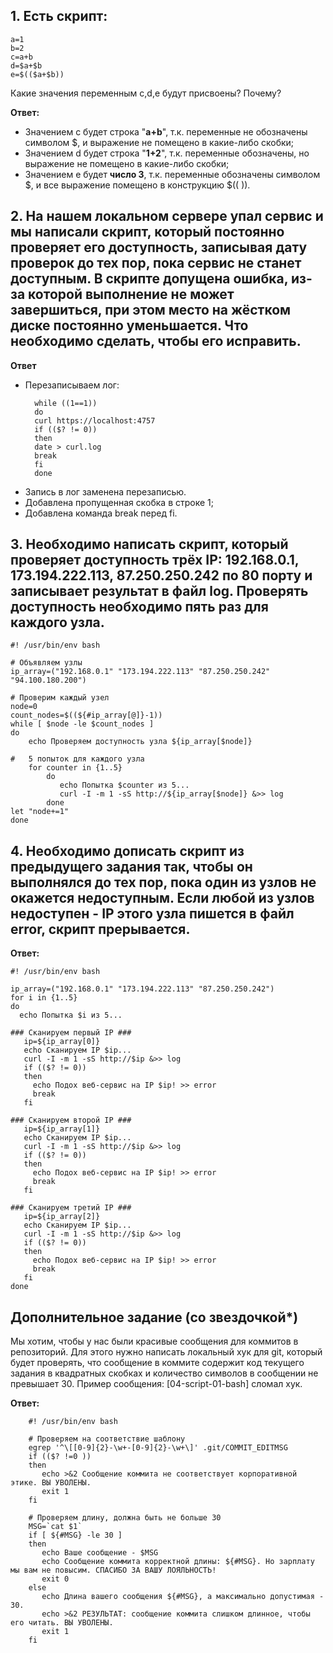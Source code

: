 ## 1. Есть скрипт:

    a=1
    b=2
    c=a+b
    d=$a+$b
    e=$(($a+$b)) 
Какие значения переменным c,d,e будут присвоены? Почему?

**Ответ:**  
- Значением c будет строка "**a+b**", т.к. переменные не обозначены символом $, и выражение не помещено в какие-либо скобки;   
- Значением d будет строка "**1+2**", т.к. переменные обозначены, но выражение не помещено в какие-либо скобки;   
- Значением e будет **число 3**, т.к. переменные обозначены символом $, и все выражение помещено в конструкцию $(( )).     

## 2. На нашем локальном сервере упал сервис и мы написали скрипт, который постоянно проверяет его доступность, записывая дату проверок до тех пор, пока сервис не станет доступным. В скрипте допущена ошибка, из-за которой выполнение не может завершиться, при этом место на жёстком диске постоянно уменьшается. Что необходимо сделать, чтобы его исправить.

**Ответ**  
* Перезаписываем лог:

        while ((1==1))
        do
        curl https://localhost:4757
        if (($? != 0))
        then
        date > curl.log
        break
        fi
        done

- Запись в лог заменена перезаписью.
- Добавлена пропущенная скобка в строке 1;  
- Добавлена команда break перед fi.   


## 3. Необходимо написать скрипт, который проверяет доступность трёх IP: 192.168.0.1, 173.194.222.113, 87.250.250.242 по 80 порту и записывает результат в файл log. Проверять доступность необходимо пять раз для каждого узла.  

    #! /usr/bin/env bash

    # Объявляем узлы
    ip_array=("192.168.0.1" "173.194.222.113" "87.250.250.242" "94.100.180.200")

    # Проверим каждый узел
    node=0
    count_nodes=$((${#ip_array[@]}-1))
    while [ $node -le $count_nodes ]
    do
        echo Проверяем доступность узла ${ip_array[$node]}

    #   5 попыток для каждого узла
        for counter in {1..5}
            do
               echo Попытка $counter из 5...
               curl -I -m 1 -sS http://${ip_array[$node]} &>> log
            done
    let "node+=1"
    done


## 4. Необходимо дописать скрипт из предыдущего задания так, чтобы он выполнялся до тех пор, пока один из узлов не окажется недоступным. Если любой из узлов недоступен - IP этого узла пишется в файл error, скрипт прерывается. 

**Ответ:**  

    #! /usr/bin/env bash

    ip_array=("192.168.0.1" "173.194.222.113" "87.250.250.242")
    for i in {1..5}
    do
      echo Попытка $i из 5...

    ### Сканируем первый IP ###
       ip=${ip_array[0]}
       echo Сканируем IP $ip...
       curl -I -m 1 -sS http://$ip &>> log
       if (($? != 0))
       then
         echo Подох веб-сервис на IP $ip! >> error
         break
       fi

    ### Сканируем второй IP ###
       ip=${ip_array[1]}
       echo Сканируем IP $ip...
       curl -I -m 1 -sS http://$ip &>> log
       if (($? != 0))
       then
         echo Подох веб-сервис на IP $ip! >> error
         break
       fi

    ### Сканируем третий IP ###
       ip=${ip_array[2]}
       echo Сканируем IP $ip...
       curl -I -m 1 -sS http://$ip &>> log
       if (($? != 0))
       then
         echo Подох веб-сервис на IP $ip! >> error
         break
       fi
    done

## Дополнительное задание (со звездочкой*)
Мы хотим, чтобы у нас были красивые сообщения для коммитов в репозиторий. Для этого нужно написать локальный хук для git, который будет проверять, что сообщение в коммите содержит код текущего задания в квадратных скобках и количество символов в сообщении не превышает 30. Пример сообщения: [04-script-01-bash] сломал хук.  

**Ответ:**  

        #! /usr/bin/env bash

        # Проверяем на соответствие шаблону
        egrep '^\[[0-9]{2}-\w+-[0-9]{2}-\w+\]' .git/COMMIT_EDITMSG
        if (($? !=0 ))
        then
           echo >&2 Сообщение коммита не соответствует корпоративной этике. ВЫ УВОЛЕНЫ.
           exit 1
        fi

        # Проверяем длину, должна быть не больше 30
        MSG=`cat $1`
        if [ ${#MSG} -le 30 ]
        then
           echo Ваше сообщение - $MSG
           echo Сообщение коммита корректной длины: ${#MSG}. Но зарплату мы вам не повысим. СПАСИБО ЗА ВАШУ ЛОЯЛЬНОСТЬ!
           exit 0
        else
           echo Длина вашего сообщения ${#MSG}, а максимально допустимая - 30.
           echo >&2 РЕЗУЛЬТАТ: cообщение коммита слишком длинное, чтобы его читать. ВЫ УВОЛЕНЫ.
           exit 1
        fi


